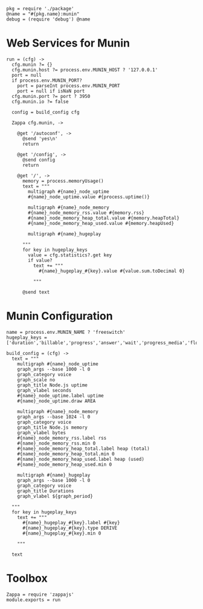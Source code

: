     pkg = require './package'
    @name = "#{pkg.name}:munin"
    debug = (require 'debug') @name

Web Services for Munin
======================

    run = (cfg) ->
      cfg.munin ?= {}
      cfg.munin.host ?= process.env.MUNIN_HOST ? '127.0.0.1'
      port = null
      if process.env.MUNIN_PORT?
        port = parseInt process.env.MUNIN_PORT
        port = null if isNaN port
      cfg.munin.port ?= port ? 3950
      cfg.munin.io ?= false

      config = build_config cfg

      Zappa cfg.munin, ->

        @get '/autoconf', ->
          @send 'yes\n'
          return

        @get '/config', ->
          @send config
          return

        @get '/', ->
          memory = process.memoryUsage()
          text = """
            multigraph #{name}_node_uptime
            #{name}_node_uptime.value #{process.uptime()}

            multigraph #{name}_node_memory
            #{name}_node_memory_rss.value #{memory.rss}
            #{name}_node_memory_heap_total.value #{memory.heapTotal}
            #{name}_node_memory_heap_used.value #{memory.heapUsed}

            multigraph #{name}_hugeplay

          """
          for key in hugeplay_keys
            value = cfg.statistics?.get key
            if value?
              text += """
                #{name}_hugeplay_#{key}.value #{value.sum.toDecimal 0}

              """

          @send text

Munin Configuration
===================

    name = process.env.MUNIN_NAME ? 'freeswitch'
    hugeplay_keys = ['duration','billable','progress','answer','wait','progress_media','flow_bill']

    build_config = (cfg) ->
      text = """
        multigraph #{name}_node_uptime
        graph_args --base 1000 -l 0
        graph_category voice
        graph_scale no
        graph_title Node.js uptime
        graph_vlabel seconds
        #{name}_node_uptime.label uptime
        #{name}_node_uptime.draw AREA

        multigraph #{name}_node_memory
        graph_args --base 1024 -l 0
        graph_category voice
        graph_title Node.js memory
        graph_vlabel bytes
        #{name}_node_memory_rss.label rss
        #{name}_node_memory_rss.min 0
        #{name}_node_memory_heap_total.label heap (total)
        #{name}_node_memory_heap_total.min 0
        #{name}_node_memory_heap_used.label heap (used)
        #{name}_node_memory_heap_used.min 0

        multigraph #{name}_hugeplay
        graph_args --base 1000 -l 0
        graph_category voice
        graph_title Durations
        graph_vlabel ${graph_period}

      """
      for key in hugeplay_keys
        text += """
          #{name}_hugeplay_#{key}.label #{key}
          #{name}_hugeplay_#{key}.type DERIVE
          #{name}_hugeplay_#{key}.min 0

        """

      text

Toolbox
=======

    Zappa = require 'zappajs'
    module.exports = run
